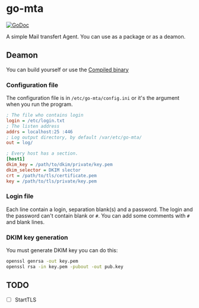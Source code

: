 # go-mta

[![GoDoc](https://godoc.org/github.com/HuguesGuilleus/go-mta/pkg?status.svg)](https://godoc.org/github.com/HuguesGuilleus/go-mta/pkg)

A simple Mail transfert Agent. You can use as a package or as a deamon.

## Deamon

You can build yourself or use the [Compiled binary](https://github.com/HuguesGuilleus/go-mta/releases/latest "Github Release")

### Configuration file

The configuration file is in `/etc/go-mta/config.ini` or it's the argument when you run the program.

```ini
; The file who contains login
login = /etc/login.txt
; The listen address
addrs = localhost:25 :446
; Log output directory, by default /var/etc/go-mta/
out = log/

; Every host has a section.
[host1]
dkim_key = /path/to/dkim/private/key.pem
dkim_selector = DKIM slector
crt = /path/to/tls/certificate.pem
key = /path/to/tls/private/key.pem
```

### Login file

Each line contain a login, separation blank(s) and a password. The login and the password can't contain blank or `#`. You can add some comments with `#` and blank lines.

### DKIM key generation

You must generate DKIM key you can do this:

```bash
openssl genrsa -out key.pem
openssl rsa -in key.pem -pubout -out pub.key
```

## TODO

-   [ ] StartTLS
